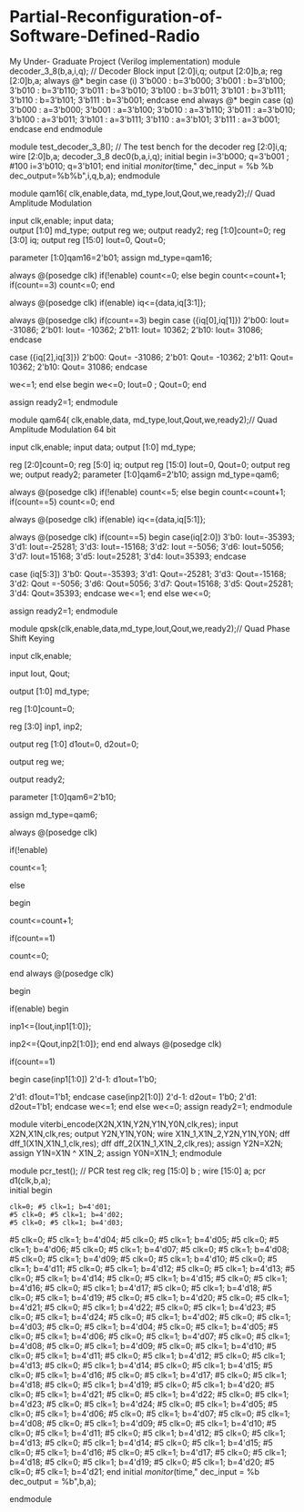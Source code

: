 Partial-Reconfiguration-of-Software-Defined-Radio
=================================================

My Under- Graduate Project (Verilog implementation)
module decoder_3_8(b,a,i,q); // Decoder Block
    input [2:0]i,q;
    output [2:0]b,a;
    reg [2:0]b,a;
  always @*
  begin
   case (i)
        3'b000 : b=3'b000;
        3'b001 : b=3'b100;
        3'b010 : b=3'b110;
        3'b011 : b=3'b010;
        3'b100 : b=3'b011;
        3'b101 : b=3'b111;
        3'b110 : b=3'b101;
        3'b111 : b=3'b001;
    endcase
    end
    always @*
  begin
   case (q)
        3'b000 : a=3'b000;
        3'b001 : a=3'b100;
        3'b010 : a=3'b110;
        3'b011 : a=3'b010;
        3'b100 : a=3'b011;
        3'b101 : a=3'b111;
        3'b110 : a=3'b101;
        3'b111 : a=3'b001;
    endcase
    end
   endmodule

module test_decoder_3_8(); // The test bench for the decoder
reg [2:0]i,q;
wire [2:0]b,a;
decoder_3_8  dec0(b,a,i,q);
initial
begin
     i=3'b000; 
     q=3'b001 ;
     #100 i=3'b010;
        q=3'b101;
end
initial
$monitor ($time," dec_input = %b %b  dec_output=%b%b",i,q,b,a);
endmodule

module qam16( clk,enable,data, md_type,Iout,Qout,we,ready2);// Quad Amplitude Modulation

input clk,enable;
input data;          
output [1:0] md_type;
output reg we;
output ready2;
reg [1:0]count=0;
reg [3:0] iq;
output reg [15:0] Iout=0, Qout=0;

parameter [1:0]qam16=2'b01;
assign md_type=qam16;

always @(posedge clk)
if(!enable)
count<=0;
else
begin 
count<=count+1;
if(count==3)
count<=0;
end


always @(posedge clk)
if(enable)
iq<={data,iq[3:1]};

	
always @(posedge clk)
if(count==3)
begin
case ({iq[0],iq[1]})
2'b00: Iout= -31086;
2'b01: Iout= -10362;
2'b11: Iout= 10362;
2'b10: Iout= 31086;
endcase

case ({iq[2],iq[3]})
2'b00: Qout= -31086;
2'b01: Qout= -10362;
2'b11: Qout= 10362;
2'b10: Qout= 31086;
endcase

we<=1;
end
else 
begin
we<=0;
Iout=0 ; Qout=0;
end

assign ready2=1;
endmodule


module qam64( clk,enable,data, md_type,Iout,Qout,we,ready2);// Quad Amplitude Modulation 64 bit

input clk,enable;
input data;
output [1:0] md_type;

reg [2:0]count=0;
reg [5:0] iq;
output reg [15:0] Iout=0, Qout=0;
output reg we;
output ready2;
parameter [1:0]qam6=2'b10;
assign md_type=qam6;

always @(posedge clk)
if(!enable)
count<=5;
else
begin 
count<=count+1;
if(count==5)
count<=0;
end


always @(posedge clk)
if(enable)
iq<={data,iq[5:1]};

	
always @(posedge clk)
if(count==5)
begin
case(iq[2:0])
3'b0: Iout=-35393;
3'd1: Iout=-25281;
3'd3: Iout=-15168;
3'd2: Iout =-5056;
3'd6: Iout=5056;
3'd7: Iout=15168;
3'd5: Iout=25281;
3'd4: Iout=35393;
endcase

case (iq[5:3])
3'b0: Qout=-35393;
3'd1: Qout=-25281;
3'd3: Qout=-15168;
3'd2: Qout =-5056;
3'd6: Qout=5056;
3'd7: Qout=15168;
3'd5: Qout=25281;
3'd4: Qout=35393;
endcase
we<=1;
end
else
we<=0;
 
assign ready2=1; 
endmodule

module qpsk(clk,enable,data,md_type,Iout,Qout,we,ready2);// Quad Phase Shift Keying

input clk,enable;

input Iout, Qout;

output [1:0] md_type;

reg [1:0]count=0;

reg [3:0] inp1, inp2;

output reg [1:0] d1out=0, d2out=0;

output reg we;

output ready2;

parameter [1:0]qam6=2'b10;

assign md_type=qam6;


always @(posedge clk)

  if(!enable)

 count<=1;

  else

begin 

  count<=count+1;

  if(count==1)

  count<=0;

end
always @(posedge clk)

begin


if(enable)
begin

inp1<={Iout,inp1[1:0]};


inp2<={Qout,inp2[1:0]};
end
end
always @(posedge clk)

if(count==1)

begin
case(inp1[1:0])
2'd-1: d1out=1'b0;

2'd1: d1out=1'b1;
endcase
case(inp2[1:0])
2'd-1: d2out= 1'b0;
2'd1: d2out=1'b1;
endcase
we<=1;
end
else
we<=0;
 assign ready2=1; 
endmodule

module viterbi_encode(X2N,X1N,Y2N,Y1N,Y0N,clk,res);
input X2N,X1N,clk,res; output Y2N,Y1N,Y0N;
wire X1N_1,X1N_2,Y2N,Y1N,Y0N;
dff dff_1(X1N,X1N_1,clk,res); dff dff_2(X1N_1,X1N_2,clk,res);
assign Y2N=X2N; assign Y1N=X1N ^ X1N_2; assign Y0N=X1N_1; 
endmodule 

module pcr_test(); // PCR test
    reg clk;
    reg [15:0] b ;
    wire [15:0] a;
    pcr d1(clk,b,a);		
    initial
    begin
   
    clk=0; #5 clk=1; b=4'd01;
    #5 clk=0; #5 clk=1; b=4'd02;
    #5 clk=0; #5 clk=1; b=4'd03;
#5 clk=0; #5 clk=1;    b=4'd04;
#5 clk=0; #5 clk=1;    b=4'd05;
#5 clk=0; #5 clk=1;    b=4'd06;
#5 clk=0; #5 clk=1;    b=4'd07;
#5 clk=0; #5 clk=1;    b=4'd08;
#5 clk=0; #5 clk=1;    b=4'd09;
#5 clk=0; #5 clk=1;    b=4'd10;
#5 clk=0; #5 clk=1;    b=4'd11;
#5 clk=0; #5 clk=1;    b=4'd12;
#5 clk=0; #5 clk=1;    b=4'd13;
#5 clk=0; #5 clk=1;    b=4'd14;
#5 clk=0; #5 clk=1;    b=4'd15;
#5 clk=0; #5 clk=1;    b=4'd16;
#5 clk=0; #5 clk=1;    b=4'd17;
#5 clk=0; #5 clk=1;    b=4'd18;
#5 clk=0; #5 clk=1;    b=4'd19;
#5 clk=0; #5 clk=1;    b=4'd20;
#5 clk=0; #5 clk=1;    b=4'd21;
#5 clk=0; #5 clk=1;    b=4'd22;
#5 clk=0; #5 clk=1;    b=4'd23;
#5 clk=0; #5 clk=1;    b=4'd24;
   #5 clk=0; #5 clk=1; b=4'd02;
   #5 clk=0; #5 clk=1; b=4'd03;
#5 clk=0; #5 clk=1;    b=4'd04;
#5 clk=0; #5 clk=1;    b=4'd05;
#5 clk=0; #5 clk=1;    b=4'd06;
#5 clk=0; #5 clk=1;    b=4'd07;
#5 clk=0; #5 clk=1;    b=4'd08;
#5 clk=0; #5 clk=1;    b=4'd09;
#5 clk=0; #5 clk=1;    b=4'd10;
#5 clk=0; #5 clk=1;    b=4'd11;
#5 clk=0; #5 clk=1;    b=4'd12;
#5 clk=0; #5 clk=1;    b=4'd13;
#5 clk=0; #5 clk=1;    b=4'd14;
#5 clk=0; #5 clk=1;    b=4'd15;
#5 clk=0; #5 clk=1;    b=4'd16;
#5 clk=0; #5 clk=1;    b=4'd17;
#5 clk=0; #5 clk=1;    b=4'd18;
#5 clk=0; #5 clk=1;    b=4'd19;
#5 clk=0; #5 clk=1;    b=4'd20;
#5 clk=0; #5 clk=1;    b=4'd21;
#5 clk=0; #5 clk=1;    b=4'd22;
#5 clk=0; #5 clk=1;    b=4'd23;
#5 clk=0; #5 clk=1;    b=4'd24;
#5 clk=0; #5 clk=1;    b=4'd05;
#5 clk=0; #5 clk=1;    b=4'd06;
#5 clk=0; #5 clk=1;    b=4'd07;
#5 clk=0; #5 clk=1;    b=4'd08;
#5 clk=0; #5 clk=1;    b=4'd09;
#5 clk=0; #5 clk=1;    b=4'd10;
#5 clk=0; #5 clk=1;    b=4'd11;
#5 clk=0; #5 clk=1;    b=4'd12;
#5 clk=0; #5 clk=1;    b=4'd13;
#5 clk=0; #5 clk=1;    b=4'd14;
#5 clk=0; #5 clk=1;    b=4'd15;
#5 clk=0; #5 clk=1;    b=4'd16;
#5 clk=0; #5 clk=1;    b=4'd17;
#5 clk=0; #5 clk=1;    b=4'd18;
#5 clk=0; #5 clk=1;    b=4'd19;
#5 clk=0; #5 clk=1;    b=4'd20;
#5 clk=0; #5 clk=1;    b=4'd21;
end
initial
$monitor ($time," dec_input = %b  dec_output = %b",b,a);

endmodule 

